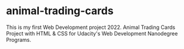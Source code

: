 # animal-trading-cards
This is my first Web Development project 2022.
Animal Trading Cards Project with HTML & CSS for Udacity's Web Development Nanodegree Programs.


